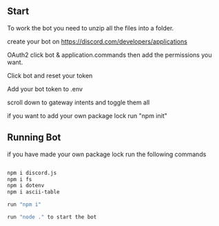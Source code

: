 ## Start

To work the bot you need to unzip all the files into a folder.

create your bot on https://discord.com/developers/applications

OAuth2 click bot & application.commands then add the permissions you want.

Click bot and reset your token

Add your bot token to .env

scroll down to gateway intents and toggle them all

if you want to add your own package lock run "npm init"

## Running Bot

if you have made your own package lock run the following commands

```bash

npm i discord.js
npm i fs
npm i dotenv
npm i ascii-table

run "npm i"

run "node ." to start the bot
```
